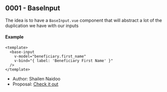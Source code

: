 ## 0001 - BaseInput <Badge text="component" type="tip" />

The idea is to have a `BaseInput.vue` component that will abstract a lot of the duplication we have with our inputs

#### Example

```vue
<template>
  <base-input
    v-model="beneficiary.first_name"
    v-bind="{ label: 'Beneficiary First Name' }"
  />
</template>
```

* Author: Shailen Naidoo
* Proposal: [Check it out](/rfcs/0001-base-input)